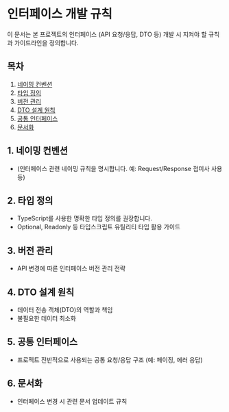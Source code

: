 # 인터페이스 개발 규칙

이 문서는 본 프로젝트의 인터페이스 (API 요청/응답, DTO 등) 개발 시 지켜야 할 규칙과 가이드라인을 정의합니다.

## 목차

1.  [네이밍 컨벤션](#네이밍-컨벤션)
2.  [타입 정의](#타입-정의)
3.  [버전 관리](#버전-관리)
4.  [DTO 설계 원칙](#dto-설계-원칙)
5.  [공통 인터페이스](#공통-인터페이스)
6.  [문서화](#문서화)

## 1. 네이밍 컨벤션

-   (인터페이스 관련 네이밍 규칙을 명시합니다. 예: Request/Response 접미사 사용 등)

## 2. 타입 정의

-   TypeScript를 사용한 명확한 타입 정의를 권장합니다.
-   Optional, Readonly 등 타입스크립트 유틸리티 타입 활용 가이드

## 3. 버전 관리

-   API 변경에 따른 인터페이스 버전 관리 전략

## 4. DTO 설계 원칙

-   데이터 전송 객체(DTO)의 역할과 책임
-   불필요한 데이터 최소화

## 5. 공통 인터페이스

-   프로젝트 전반적으로 사용되는 공통 요청/응답 구조 (예: 페이징, 에러 응답)

## 6. 문서화

-   인터페이스 변경 시 관련 문서 업데이트 규칙 